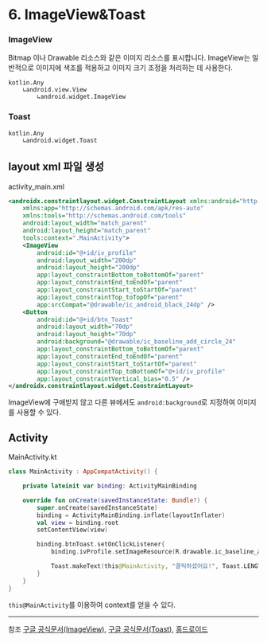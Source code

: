 # 6. ImageView&Toast

### ImageView

Bitmap 이나 Drawable 리소스와 같은 이미지 리소스를 표시합니다. ImageView는 일반적으로 이미지에 색조를 적용하고 이미지 크기 조정을 처리하는 데 사용한다.

```
kotlin.Any
    ↳android.view.View
        ↳android.widget.ImageView
```

### Toast

```
kotlin.Any
    ↳android.widget.Toast
```

## layout xml 파일 생성

activity_main.xml

```XML
<androidx.constraintlayout.widget.ConstraintLayout xmlns:android="http://schemas.android.com/apk/res/android"
    xmlns:app="http://schemas.android.com/apk/res-auto"
    xmlns:tools="http://schemas.android.com/tools"
    android:layout_width="match_parent"
    android:layout_height="match_parent"
    tools:context=".MainActivity">
    <ImageView
        android:id="@+id/iv_profile"
        android:layout_width="200dp"
        android:layout_height="200dp"
        app:layout_constraintBottom_toBottomOf="parent"
        app:layout_constraintEnd_toEndOf="parent"
        app:layout_constraintStart_toStartOf="parent"
        app:layout_constraintTop_toTopOf="parent"
        app:srcCompat="@drawable/ic_android_black_24dp" />
    <Button
        android:id="@+id/btn_Toast"
        android:layout_width="70dp"
        android:layout_height="70dp"
        android:background="@drawable/ic_baseline_add_circle_24"
        app:layout_constraintBottom_toBottomOf="parent"
        app:layout_constraintEnd_toEndOf="parent"
        app:layout_constraintStart_toStartOf="parent"
        app:layout_constraintTop_toBottomOf="@+id/iv_profile"
        app:layout_constraintVertical_bias="0.5" />
</androidx.constraintlayout.widget.ConstraintLayout>
```

ImageView에 구애받지 않고 다른 뷰에서도 `android:background`로 지정하여 이미지를 사용할 수 있다.

## Activity

MainActivity.kt

```KOTLIN
class MainActivity : AppCompatActivity() {

    private lateinit var binding: ActivityMainBinding

    override fun onCreate(savedInstanceState: Bundle?) {
        super.onCreate(savedInstanceState)
        binding = ActivityMainBinding.inflate(layoutInflater)
        val view = binding.root
        setContentView(view)

        binding.btnToast.setOnClickListener{
            binding.ivProfile.setImageResource(R.drawable.ic_baseline_ads_click_24)

            Toast.makeText(this@MainActivity, "클릭하셨어요!", Toast.LENGTH_SHORT).show()
        }
    }
}
```

`this@MainActivity`를 이용하여 context를 얻을 수 있다.

---

참조
[구글 공식문서(ImageView)](https://developer.android.com/reference/kotlin/android/media/Image?hl=en),
[구글 공식문서(Toast)](https://developer.android.com/reference/kotlin/android/widget/Toast?hl=en),
[홍드로이드](https://www.youtube.com/watch?v=fmiwEfFrjsM&list=PLC51MBz7PMywN2GJ53aF0UO5fnHGjW35a&index=5)
